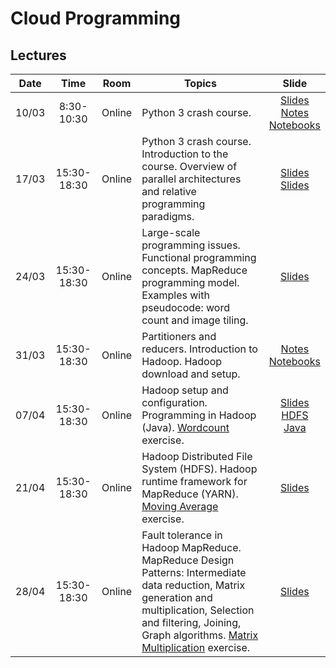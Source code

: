 # Cloud Programming

## Lectures

|Date|Time|Room|Topics|Slide|
|:---:|:--------:|:----:|---------|:---:|
|10/03|8:30-10:30|Online| Python 3 crash course. |[Slides](slides/python.pdf)<br>[Notes](notes/python-notes.md)<br>[Notebooks](python/readme.md)|
|17/03|15:30-18:30|Online| Python 3 crash course. Introduction to the course. Overview of parallel architectures and relative programming paradigms. | [Slides](slides/intro.pdf)<br>[Slides](slides/parallel.pdf) |
|24/03|15:30-18:30|Online| Large-scale programming issues. Functional programming concepts. MapReduce programming model. Examples with pseudocode: word count and image tiling. |[Slides](slides/mapreduce.pdf) |
|31/03|15:30-18:30|Online| Partitioners and reducers. Introduction to Hadoop. Hadoop download and setup. | [Notes](notes/hadoop3-installation.md)<br>[Notebooks](notebooks) |
|07/04|15:30-18:30|Online| Hadoop setup and configuration. Programming in Hadoop (Java). [Wordcount](exercises/wordcount) exercise. | [Slides](slides/hadoop.pdf)<br>[HDFS](notes/hadoop3-hdfs.md)<br>[Java](notes/hadoop3-java-programming.md) |
|21/04|15:30-18:30|Online| Hadoop Distributed File System (HDFS). Hadoop runtime framework for MapReduce (YARN). [Moving Average](exercises/movingaverage) exercise. | [Slides](slides/hdfs_yarn.pdf) |
|28/04|15:30-18:30|Online| Fault tolerance in Hadoop MapReduce. MapReduce Design Patterns: Intermediate data reduction, Matrix generation and multiplication, Selection and filtering, Joining, Graph algorithms. [Matrix Multiplication](exercises/matrix) exercise. | [Slides](slides/design-patterns.pdf) |
